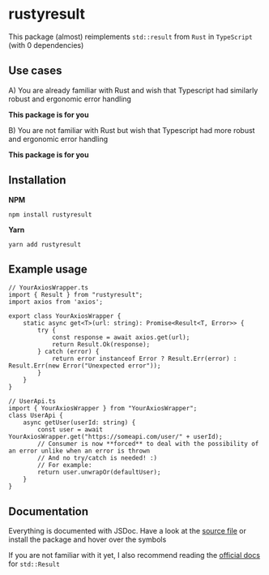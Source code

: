# rustyresult

This package (almost) reimplements ``std::result`` from ``Rust`` in ``TypeScript`` (with 0 dependencies)

## Use cases

A) You are already familiar with Rust and wish that Typescript had similarly robust and ergonomic error handling <br/>

**This package is for you** <br/>

B) You are not familiar with Rust but wish that Typescript had more robust and ergonomic error handling <br/>

**This package is for you** <br/>

## Installation

**NPM**

``npm install rustyresult``

**Yarn**

``yarn add rustyresult``

## Example usage
```
// YourAxiosWrapper.ts
import { Result } from "rustyresult";
import axios from 'axios';

export class YourAxiosWrapper {
    static async get<T>(url: string): Promise<Result<T, Error>> {
        try {
            const response = await axios.get(url);
            return Result.Ok(response);
        } catch (error) {
            return error instanceof Error ? Result.Err(error) : Result.Err(new Error("Unexpected error"));
        }
    }
}

// UserApi.ts
import { YourAxiosWrapper } from "YourAxiosWrapper";
class UserApi {
    async getUser(userId: string) {
        const user = await YourAxiosWrapper.get("https://someapi.com/user/" + userId);
        // Consumer is now **forced** to deal with the possibility of an error unlike when an error is thrown 
        // And no try/catch is needed! :)
        // For example:
        return user.unwrapOr(defaultUser);
    }
}
```

## Documentation

Everything is documented with JSDoc. Have a look at the [source file](./src/index.ts) or install the package and hover over the symbols <br/> 

If you are not familiar with it yet, I also recommend reading the [official docs](https://doc.rust-lang.org/std/result/) for ``std::Result`` 
